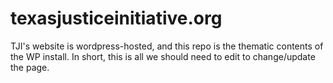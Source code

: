 # texasjusticeinitiative.org

TJI's website is wordpress-hosted, and this repo is the thematic contents of the WP install. In short, this is all we should need to edit to change/update the page.

